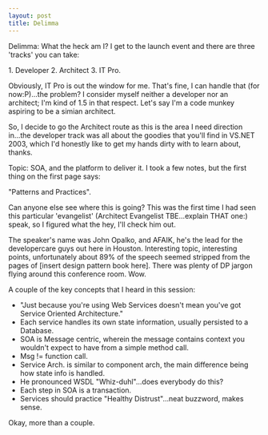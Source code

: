 ```yaml
---
layout: post
title: Delimma
---
```

<p>
Delimma: What the heck am I? I get to the launch event and there are three 'tracks' you can take:
</p>
1. Developer
2. Architect
3. IT Pro.

Obviously, IT Pro is out the window for me. That's fine, I can handle that (for now:P)...the problem? I consider myself neither a developer nor an architect; I'm kind of 1.5 in that respect. Let's say I'm a code munkey aspiring to be a simian architect.

So, I decide to go the Architect route as this is the area I need direction in...the developer track was all about the goodies that you'll find in VS.NET 2003, which I'd honestly like to get my hands dirty with to learn about, thanks.

Topic: SOA, and the platform to deliver it. I took a few notes, but the first thing on the first page says:

"Patterns and Practices".

Can anyone else see where this is going? This was the first time I had seen this particular 'evangelist' (Architect Evangelist TBE...explain THAT one:) speak, so I figured what the hey, I'll check him out.

The speaker's name was John Opalko, and AFAIK, he's the lead for the developercare guys out here in Houston. Interesting topic, interesting points, unfortunately about 89% of the speech seemed stripped from the pages of \[insert design pattern book here\]. There was plenty of DP jargon flying around this conference room. Wow.

A couple of the key concepts that I heard in this session:

- "Just because you're using Web Services doesn't mean you've got Service Oriented Architecture."
- Each service handles its own state information, usually persisted to a Database.
- SOA is Message centric, wherein the message contains context you wouldn't expect to have from a simple method call.
- Msg != function call.
- Service Arch. is similar to component arch, the main difference being how state info is handled.
- He pronounced WSDL "Whiz-duhl"...does everybody do this?
- Each step in SOA is a transaction.
- Services should practice "Healthy Distrust"...neat buzzword, makes sense.

Okay, more than a couple.
